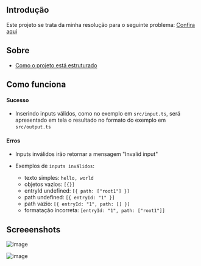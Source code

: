 ## Introdução

Este projeto se trata da minha resolução para o seguinte problema: [Confira aqui](./DESCRIPTION.md)

## Sobre

- [Como o projeto está estruturado](./STRUCTURE.md)

## Como funciona

#### Sucesso

- Inserindo inputs válidos, como no exemplo em `src/input.ts`, será apresentado em tela o resultado no formato do exemplo em `src/output.ts`

#### Erros

- Inputs inválidos irão retornar a mensagem "Invalid input"

- Exemplos de `inputs inválidos`:
  - texto simples: `hello, world`
  - objetos vazios: `[{}]`
  - entryId undefined: `[{ path: ["root1"] }]`
  - path undefined: `[{ entryId: "1" }]`
  - path vazio: `[{ entryId: "1", path: [] }]`
  - formatação incorreta: `[entryId: "1", path: ["root1"]]`

## Screeenshots

![image](https://github.com/RonivonMatos/lexter-algorithm-interview/assets/55556872/c2bd9619-93cb-4b62-b131-3853047dea97)

![image](https://github.com/RonivonMatos/lexter-algorithm-interview/assets/55556872/775354ea-a4a6-4279-b3ae-ffc3b01b63ad)
